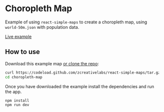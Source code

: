 
# Choropleth Map

Example of using `react-simple-maps` to create a choropleth map, using `world-50m.json` with population data.

[Live example](https://www.react-simple-maps.io/choropleth-map)

## How to use

Download this example map [or clone the repo](https://github.com/zcreativelabs/react-simple-maps):

```bash
curl https://codeload.github.com/zcreativelabs/react-simple-maps/tar.gz/master | tar -xz --strip=2 react-simple-maps-master/examples/choropleth-map
cd choropleth-map
```

Once you have downloaded the example install the dependencies and run the app.

```bash
npm install
npm run dev
```
